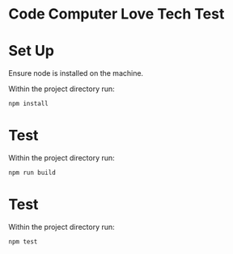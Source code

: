 # Code Computer Love Tech Test

# Set Up

Ensure node is installed on the machine.

Within the project directory run:

```
npm install
```

# Test

Within the project directory run:

```
npm run build
```

# Test

Within the project directory run:

```
npm test
```